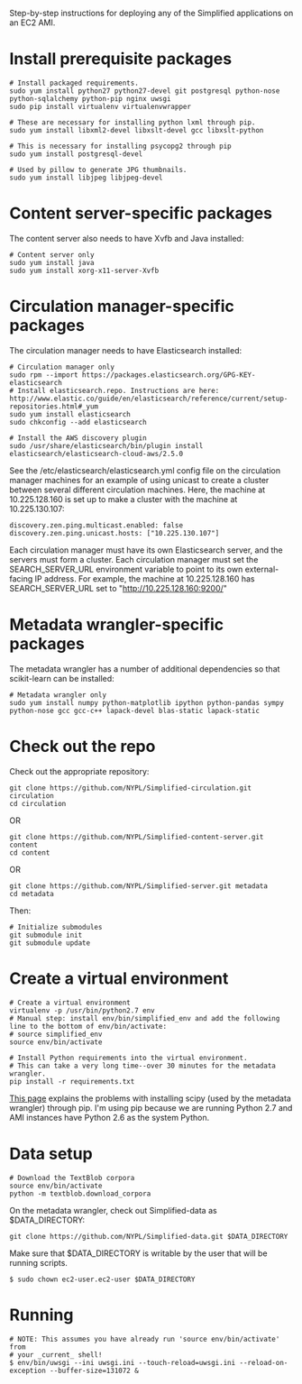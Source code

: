 Step-by-step instructions for deploying any of the Simplified applications on an EC2 AMI.

# Install prerequisite packages

```
# Install packaged requirements.
sudo yum install python27 python27-devel git postgresql python-nose python-sqlalchemy python-pip nginx uwsgi
sudo pip install virtualenv virtualenvwrapper

# These are necessary for installing python lxml through pip.
sudo yum install libxml2-devel libxslt-devel gcc libxslt-python

# This is necessary for installing psycopg2 through pip
sudo yum install postgresql-devel

# Used by pillow to generate JPG thumbnails.
sudo yum install libjpeg libjpeg-devel
```

# Content server-specific packages

The content server also needs to have Xvfb and Java installed:

```
# Content server only
sudo yum install java
sudo yum install xorg-x11-server-Xvfb
```

# Circulation manager-specific packages

The circulation manager needs to have Elasticsearch installed:

```
# Circulation manager only
sudo rpm --import https://packages.elasticsearch.org/GPG-KEY-elasticsearch
# Install elasticsearch.repo. Instructions are here: http://www.elastic.co/guide/en/elasticsearch/reference/current/setup-repositories.html#_yum
sudo yum install elasticsearch
sudo chkconfig --add elasticsearch

# Install the AWS discovery plugin
sudo /usr/share/elasticsearch/bin/plugin install elasticsearch/elasticsearch-cloud-aws/2.5.0
```

See the /etc/elasticsearch/elasticsearch.yml config file on the circulation manager machines for an example of using unicast to create a cluster between several different circulation machines. Here, the machine at 10.225.128.160 is set up to make a cluster with the machine at 10.225.130.107:

```
discovery.zen.ping.multicast.enabled: false
discovery.zen.ping.unicast.hosts: ["10.225.130.107"]
```

Each circulation manager must have its own Elasticsearch server, and the servers must form a cluster. Each circulation manager must set the SEARCH_SERVER_URL environment variable to point to its own external-facing IP address. For example, the machine at 10.225.128.160 has SEARCH_SERVER_URL set to "http://10.225.128.160:9200/"

# Metadata wrangler-specific packages

The metadata wrangler has a number of additional dependencies so that scikit-learn can be installed:

```
# Metadata wrangler only
sudo yum install numpy python-matplotlib ipython python-pandas sympy python-nose gcc gcc-c++ lapack-devel blas-static lapack-static
```

# Check out the repo

Check out the appropriate repository:

```
git clone https://github.com/NYPL/Simplified-circulation.git circulation
cd circulation
```

OR

```
git clone https://github.com/NYPL/Simplified-content-server.git content
cd content
```

OR

```
git clone https://github.com/NYPL/Simplified-server.git metadata
cd metadata
```

Then:

```
# Initialize submodules
git submodule init
git submodule update
```

# Create a virtual environment

```
# Create a virtual environment
virtualenv -p /usr/bin/python2.7 env
# Manual step: install env/bin/simplified_env and add the following line to the bottom of env/bin/activate:
# source simplified_env
source env/bin/activate

# Install Python requirements into the virtual environment.
# This can take a very long time--over 30 minutes for the metadata wrangler.
pip install -r requirements.txt
```

[This page](http://www.zezuladp.com/2014/10/scaling-numpy-and-scipy-with-django-and.html) explains the problems with installing scipy (used by the metadata wrangler) through pip. I'm using pip because we are running Python 2.7 and AMI instances have Python 2.6 as the system Python.

# Data setup

```
# Download the TextBlob corpora
source env/bin/activate
python -m textblob.download_corpora
```

On the metadata wrangler, check out Simplified-data as $DATA_DIRECTORY:

```
git clone https://github.com/NYPL/Simplified-data.git $DATA_DIRECTORY
```

Make sure that $DATA_DIRECTORY is writable by the user that will be running scripts.

```
$ sudo chown ec2-user.ec2-user $DATA_DIRECTORY
```

# Running

```
# NOTE: This assumes you have already run 'source env/bin/activate' from
# your _current_ shell!
$ env/bin/uwsgi --ini uwsgi.ini --touch-reload=uwsgi.ini --reload-on-exception --buffer-size=131072 &
```